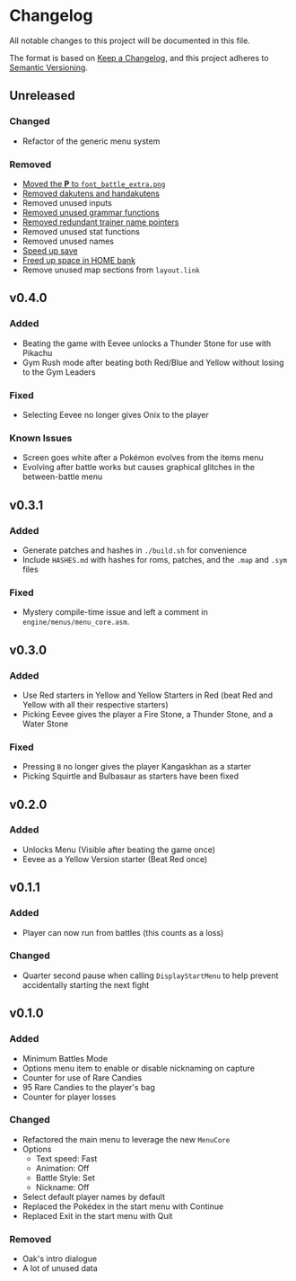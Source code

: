 # Changelog
All notable changes to this project will be documented in this file.

The format is based on [Keep a Changelog](https://keepachangelog.com/en/1.0.0/),
and this project adheres to [Semantic Versioning](https://semver.org/spec/v2.0.0.html).


## Unreleased
### Changed
- Refactor of the generic menu system

### Removed
- [Moved the **P** to `font_battle_extra.png`](https://github.com/pret/pokered/wiki/Remove-Japanese-Opening-Quote-and-put-BOLD-P-in-gfx-font-font_battle_extra.png)
- [Removed dakutens and handakutens](https://github.com/pret/pokered/wiki/Remove-Dakutens-and-Handakutens-feature)
- Removed unused inputs
- [Removed unused grammar functions](https://github.com/pret/pokered/wiki/Remove-Some-Japanese-Text-Grammar-Functions)
- [Removed redundant trainer name pointers](https://github.com/pret/pokered/wiki/Remove-Redundant-TrainerNamePointers)
- Removed unused stat functions
- Removed unused names
- [Speed up save](https://github.com/pret/pokered/wiki/Remove-Artificial-Save-Delay)
- [Freed up space in HOME bank](https://github.com/pret/pokeyellow/wiki/Free-some-space-in-the-Home-BANK)
- Remove unused map sections from `layout.link`


## v0.4.0
### Added
- Beating the game with Eevee unlocks a Thunder Stone for use with Pikachu
- Gym Rush mode after beating both Red/Blue and Yellow without losing to the Gym Leaders

### Fixed
- Selecting Eevee no longer gives Onix to the player

### Known Issues
- Screen goes white after a Pokémon evolves from the items menu
- Evolving after battle works but causes graphical glitches in the between-battle menu


## v0.3.1
### Added
- Generate patches and hashes in `./build.sh` for convenience
- Include `HASHES.md` with hashes for roms, patches, and the `.map` and `.sym` files

### Fixed
- Mystery compile-time issue and left a comment in `engine/menus/menu_core.asm`.


## v0.3.0
### Added
- Use Red starters in Yellow and Yellow Starters in Red (beat Red and Yellow with all their respective starters)
- Picking Eevee gives the player a Fire Stone, a Thunder Stone, and a Water Stone

### Fixed
- Pressing `B` no longer gives the player Kangaskhan as a starter
- Picking Squirtle and Bulbasaur as starters have been fixed


## v0.2.0
### Added
- Unlocks Menu (Visible after beating the game once)
- Eevee as a Yellow Version starter (Beat Red once)


## v0.1.1
### Added
- Player can now run from battles (this counts as a loss)

### Changed
- Quarter second pause when calling `DisplayStartMenu` to help prevent accidentally starting the next fight


## v0.1.0
### Added
- Minimum Battles Mode
- Options menu item to enable or disable nicknaming on capture
- Counter for use of Rare Candies
- 95 Rare Candies to the player's bag
- Counter for player losses

### Changed
- Refactored the main menu to leverage the new `MenuCore`
- Options
    - Text speed: Fast
    - Animation: Off
    - Battle Style: Set
    - Nickname: Off
- Select default player names by default
- Replaced the Pokédex in the start menu with Continue
- Replaced Exit in the start menu with Quit

### Removed
- Oak's intro dialogue
- A lot of unused data
